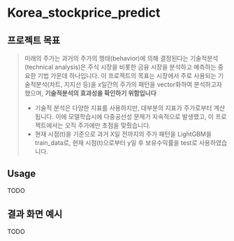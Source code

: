 # Korea_stockprice_predict
## 프로젝트 목표
  > 미래의 주가는 과거의 주가의 행태(behavior)에 의해 결정된다는 기술적분석(technical analysis)은 주식 시장을 비롯한 금융 시장을 분석하고 예측하는 중요한 기법 가운데 하나입니다.
  > 이 프로젝트의 목표는 시장에서 주로 사용되는 기술적분석(차트, 지지선 등)을 x일간의 주가의 패턴을 vector화하여 분석하고자했으며, **기술적분석의 효과성을 확인하기 위함입니다**
   > * 기술적 분석은 다양한 지표를 사용하지만, 대부분의 지표가 주가로부터 계산됩니다. 이에 모델학습시에 다중공선성 문제가 지속적으로 발생했고, 이 프로젝트에서는 오직 주가에만 초점을 맞췄습니다.
   > * 현재 시점(t)을 기준으로 과거 X일 전까지의 주가 패턴을 LightGBM을 train_data로, 현재 시점(t)으로부터 y일 후 보유수익률을 test로 사용하였습니다. 
   

## Usage
TODO

## 결과 화면 예시
TODO
